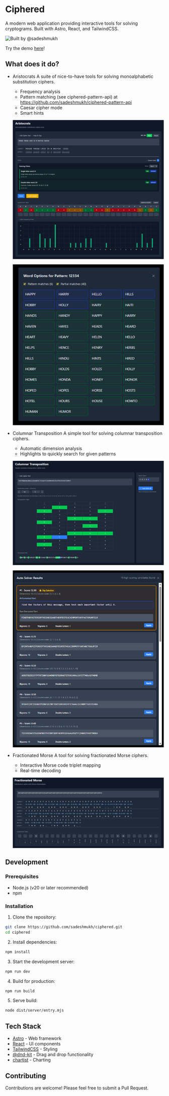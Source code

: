 # Ciphered

A modern web application providing interactive tools for solving cryptograms. Built with Astro, React, and TailwindCSS.

![Built by @sadeshmukh](https://img.shields.io/badge/built%20with%20%E2%9D%A4%EF%B8%8F%20by-@sadeshmukh-blue)

Try the demo [here](https://ciphered.sahil.ink)!

## What does it do?

- Aristocrats
  A suite of nice-to-have tools for solving monoalphabetic substitution ciphers.

  - Frequency analysis
  - Pattern matching (see ciphered-pattern-api) at https://github.com/sadeshmukh/ciphered-pattern-api
  - Caesar cipher mode
  - Smart hints

  ![Aristocrat Solver](https://raw.githubusercontent.com/sadeshmukh/ciphered/main/public/demo/aristocrat.png)

  ![Aristocrat Pattern Matching](https://raw.githubusercontent.com/sadeshmukh/ciphered/main/public/demo/aristocrat2.png)

- Columnar Transposition
  A simple tool for solving columnar transposition ciphers.

  - Automatic dimension analysis
  - Highlights to quickly search for given patterns

  ![Columnar Transposition](https://raw.githubusercontent.com/sadeshmukh/ciphered/main/public/demo/columnar1.png)

  ![Columnar Transposition Highlights](https://raw.githubusercontent.com/sadeshmukh/ciphered/main/public/demo/columnar2.png)

- Fractionated Morse
  A tool for solving fractionated Morse ciphers.

  - Interactive Morse code triplet mapping
  - Real-time decoding

  ![Fractionated Morse](https://raw.githubusercontent.com/sadeshmukh/ciphered/main/public/demo/fractionated.png)

## Development

### Prerequisites

- Node.js (v20 or later recommended)
- npm

### Installation

1. Clone the repository:

```bash
git clone https://github.com/sadeshmukh/ciphered.git
cd ciphered
```

2. Install dependencies:

```bash
npm install
```

3. Start the development server:

```bash
npm run dev
```

4. Build for production:

```bash
npm run build
```

5. Serve build:

```bash
node dist/server/entry.mjs
```

## Tech Stack

- [Astro](https://astro.build/) - Web framework
- [React](https://reactjs.org/) - UI components
- [TailwindCSS](https://tailwindcss.com/) - Styling
- [@dnd-kit](https://dndkit.com/) - Drag and drop functionality
- [chartist](https://gionkunz.github.io/chartist-js/) - Charting

## Contributing

Contributions are welcome! Please feel free to submit a Pull Request.

